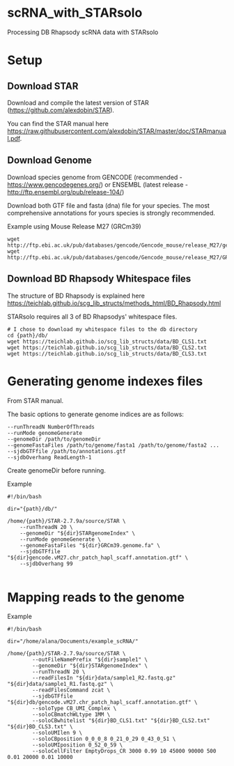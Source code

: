 # scRNA_with_STARsolo
Processing DB Rhapsody scRNA data with STARsolo

# Setup
## Download STAR
Download and compile the latest version of STAR (https://github.com/alexdobin/STAR).

You can find the STAR manual here https://raw.githubusercontent.com/alexdobin/STAR/master/doc/STARmanual.pdf.

## Download Genome
Download species genome from GENCODE (recommended - https://www.gencodegenes.org/) or ENSEMBL (latest release - http://ftp.ensembl.org/pub/release-104/)

Download both GTF file and fasta (dna) file for your species. The most comprehensive annotations for yours species is strongly recommended.


Example using Mouse Release M27 (GRCm39)
```
wget http://ftp.ebi.ac.uk/pub/databases/gencode/Gencode_mouse/release_M27/gencode.vM27.chr_patch_hapl_scaff.annotation.gtf.gz
wget http://ftp.ebi.ac.uk/pub/databases/gencode/Gencode_mouse/release_M27/GRCm39.genome.fa.gz
```
## Download BD Rhapsody Whitespace files
The structure of BD Rhapsody is explained here https://teichlab.github.io/scg_lib_structs/methods_html/BD_Rhapsody.html

STARsolo requires all 3 of BD Rhapsodys' whitespace files.

```
# I chose to download my whitespace files to the db directory
cd {path}/db/
wget https://teichlab.github.io/scg_lib_structs/data/BD_CLS1.txt
wget https://teichlab.github.io/scg_lib_structs/data/BD_CLS2.txt
wget https://teichlab.github.io/scg_lib_structs/data/BD_CLS3.txt
```

# Generating genome indexes files

From STAR manual.

The basic options to generate genome indices are as follows:

```
--runThreadN NumberOfThreads
--runMode genomeGenerate
--genomeDir /path/to/genomeDir
--genomeFastaFiles /path/to/genome/fasta1 /path/to/genome/fasta2 ...
--sjdbGTFfile /path/to/annotations.gtf
--sjdbOverhang ReadLength-1
```

Create genomeDir before running.

Example 
```
#!/bin/bash

dir="{path}/db/"

/home/{path}/STAR-2.7.9a/source/STAR \
	--runThreadN 20 \
	--genomeDir "${dir}STARgenomeIndex" \
	--runMode genomeGenerate \
	--genomeFastaFiles "${dir}GRCm39.genome.fa" \
	--sjdbGTFfile "${dir}gencode.vM27.chr_patch_hapl_scaff.annotation.gtf" \
	--sjdbOverhang 99
  
```

# Mapping reads to the genome 

Example
```
#!/bin/bash

dir="/home/alana/Documents/example_scRNA/"

/home/{path}/STAR-2.7.9a/source/STAR \
        --outFileNamePrefix "${dir}sample1" \
        --genomeDir "${dir}STARgenomeIndex" \
        --runThreadN 20 \
        --readFilesIn "${dir}data/sample1_R2.fastq.gz" "${dir}data/sample1_R1.fastq.gz" \
        --readFilesCommand zcat \
        --sjdbGTFfile "${dir}db/gencode.vM27.chr_patch_hapl_scaff.annotation.gtf" \
        --soloType CB_UMI_Complex \
        --soloCBmatchWLtype 1MM \
        --soloCBwhitelist "${dir}BD_CLS1.txt" "${dir}BD_CLS2.txt" "${dir}BD_CLS3.txt" \
        --soloUMIlen 9 \
        --soloCBposition 0_0_0_8 0_21_0_29 0_43_0_51 \
        --soloUMIposition 0_52_0_59 \
        --soloCellFilter EmptyDrops_CR 3000 0.99 10 45000 90000 500 0.01 20000 0.01 10000
```





